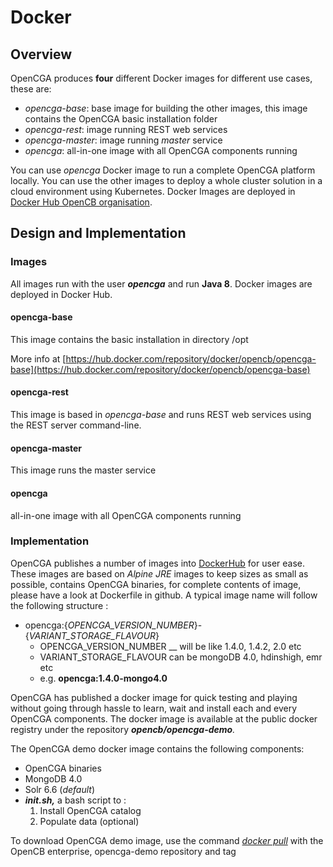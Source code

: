 # Docker

## Overview <a id="Docker-Overview"></a>

OpenCGA produces **four** different Docker images for different use cases, these are:

* _opencga-base_: base image for building the other images, this image contains the OpenCGA basic installation folder  
* _opencga-rest_: image running REST web services
* _opencga-master_: image running _master_ service
* _opencga_: all-in-one image with all OpenCGA components running

You can use _opencga_ Docker image to run a complete OpenCGA platform locally. You can use the other images to deploy a whole cluster solution in a cloud environment using Kubernetes. Docker Images are deployed in [Docker Hub OpenCB organisation](https://hub.docker.com/orgs/opencb).

## Design and Implementation <a id="Docker-DesignandImplementation"></a>

### Images <a id="Docker-Images"></a>

All images run with the user _**opencga**_ and run **Java 8**. Docker images are deployed in Docker Hub.

#### opencga-base <a id="Docker-opencga-base"></a>

This image contains the basic installation in directory /opt

More info at [https://hub.docker.com/repository/docker/opencb/opencga-base](https://hub.docker.com/repository/docker/opencb/opencga-base)

#### opencga-rest <a id="Docker-opencga-rest"></a>

This image is based in _opencga-base_ and runs REST web services using the REST server command-line.

#### opencga-master <a id="Docker-opencga-master"></a>

This image runs the master service

#### opencga <a id="Docker-opencga"></a>

all-in-one image with all OpenCGA components running 

### Implementation <a id="Docker-Implementation"></a>

OpenCGA publishes a number of images into [DockerHub](https://hub.docker.com/u/opencb) for user ease. These images are based on _Alpine JRE_ images to keep sizes as small as possible, contains OpenCGA binaries, for complete contents of image, please have a look at Dockerfile in github. A typical image name will follow the following structure :

* opencga:{_OPENCGA\_VERSION\_NUMBER_}-{_VARIANT\_STORAGE\_FLAVOUR_}
  * OPENCGA\_VERSION\_NUMBER __ will be like 1.4.0, 1.4.2, 2.0 etc
  * VARIANT\_STORAGE\_FLAVOUR can be mongoDB 4.0, hdinshigh, emr etc
  * e.g. **opencga:1.4.0-mongo4.0**

OpenCGA has published a docker image for quick testing and playing without going through hassle to learn, wait and install each and every OpenCGA components. The docker image is available at the public docker registry under the repository _**opencb/opencga-demo**._ 

The OpenCGA demo docker image contains the following components:

* OpenCGA binaries
* MongoDB 4.0
* Solr 6.6 \(_default_\) 
* _**init.sh,**_ a bash script to :
  1. Install OpenCGA catalog 
  2. Populate data \(optional\)

To download OpenCGA demo image, use the command [_docker pull_](https://docs.docker.com/engine/reference/commandline/pull/) with the OpenCB enterprise, opencga-demo repository and tag

